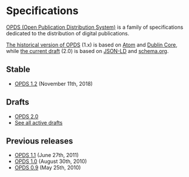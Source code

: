 # Specifications

[OPDS (Open Publication Distribution System)](https://opds.io) is a family of specifications dedicated to the distribution of digital publications.

[The historical version of OPDS](opds-1.2) (1.x) is based on [Atom](https://tools.ietf.org/html/rfc4287) and [Dublin Core](http://dublincore.org/specifications/), while [the current draft](https://drafts.opds.io/opds-2.0) (2.0) is based on [JSON-LD](https://www.w3.org/TR/json-ld/) and [schema.org](https://schema.org).

## Stable

- [OPDS 1.2](opds-1.2) (November 11th, 2018)

## Drafts

- [OPDS 2.0](https://drafts.opds.io/opds-2.0)
- [See all active drafts](https://drafts.opds.io#active)

## Previous releases

- [OPDS 1.1](opds-1.1.html) (June 27th, 2011)
- [OPDS 1.0](opds-1.0.html) (August 30th, 2010)
- [OPDS 0.9](opds-0.9.html) (May 25th, 2010)
